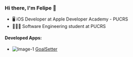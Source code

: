 ### Hi there, I'm Felipe 👋

- 🖥 iOS Developer at Apple Developer Academy - PUCRS
- 👨🏻‍🎓 Software Engineering student at PUCRS
#### Developed Apps:
- ![Image-1](https://user-images.githubusercontent.com/69091399/129435046-f8f73144-9e12-459a-8920-46e6afdc770b.png) [GoalSetter](https://apps.apple.com/br/app/goalsetter/id1575428267)
